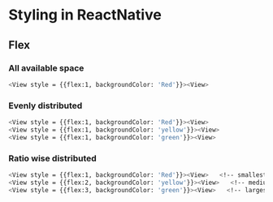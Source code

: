# Styling in ReactNative

## Flex

### All available space
```sh
<View style = {{flex:1, backgroundColor: 'Red'}}><View>
```
### Evenly distributed
```sh
<View style = {{flex:1, backgroundColor: 'Red'}}><View>
<View style = {{flex:1, backgroundColor: 'yellow'}}><View>
<View style = {{flex:1, backgroundColor: 'green'}}><View>
```
### Ratio wise distributed
```sh
<View style = {{flex:1, backgroundColor: 'Red'}}><View>   <!-- smallest -->
<View style = {{flex:2, backgroundColor: 'yellow'}}><View>   <!-- medium -->
<View style = {{flex:3, backgroundColor: 'green'}}><View>   <!-- largest -->
```